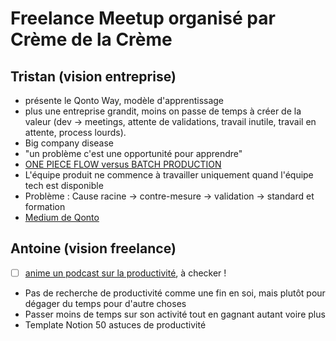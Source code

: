 
# Freelance Meetup organisé par Crème de la Crème

## Tristan (vision entreprise)
- présente le Qonto Way, modèle d'apprentissage
- plus une entreprise grandit, moins on passe de temps à créer de la valeur (dev -> meetings, attente de validations, travail inutile, travail en attente, process lourds).
- Big company disease
- "un problème c'est une opportunité pour apprendre"
- [ONE PIECE FLOW versus BATCH PRODUCTION](https://www.youtube.com/watch?v=JoLHKSE8sfU)
- L'équipe produit ne commence à travailler uniquement quand l'équipe tech est disponible
- Problème : Cause racine -> contre-mesure -> validation -> standard et formation
- [Medium de Qonto](https://medium.com/qonto-way)


## Antoine (vision freelance)
- [ ] [anime un podcast sur la productivité](https://4212.fr/), à checker ! 
- Pas de recherche de productivité comme une fin en soi, mais plutôt pour dégager du temps pour d'autre choses
- Passer moins de temps sur son activité tout en gagnant autant voire plus
- Template Notion 50 astuces de productivité

